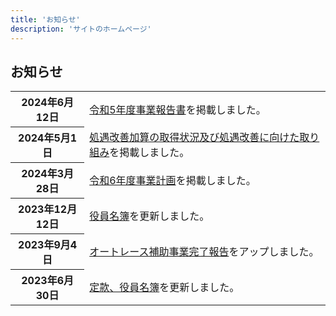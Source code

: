 ```yaml
---
title: 'お知らせ'
description: 'サイトのホームページ'
---
```



## お知らせ

<table>
    <tr>
        <th>2024年6月12日</th>
        <td><a href="/aboutus/ir">令和5年度事業報告書</a>を掲載しました。</td>
    </tr>
    <tr>
        <th>2024年5月1日</th>
        <td><a href="/aboutus/iwc">処遇改善加算の取得状況及び処遇改善に向けた取り組み</a>を掲載しました。</td>
    </tr>
    <tr>
        <th>2024年3月28日</th>
        <td><a href="/aboutus/ip">令和6年度事業計画</a>を掲載しました。</td>
    </tr>
    <tr>
        <th>2023年12月12日</th>
        <td><a href="/aboutus/ca">役員名簿</a>を更新しました。</td>
    </tr>
    <tr>
        <th>2023年9月4日</th>
        <td><a href="/jka">オートレース補助事業完了報告</a>をアップしました。</td>
    </tr>
    <tr>
        <th>2023年6月30日</th>
        <td><a href="/aboutus/ca">定款、役員名簿</a>を更新しました。</td>
    </tr>
</table>

